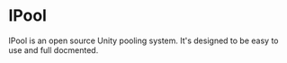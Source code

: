 # IPool
IPool is an open source Unity pooling system. It's designed to be easy to use and full docmented. 
